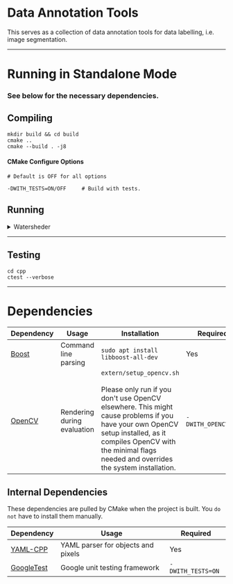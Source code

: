 # Data Annotation Tools

This serves as a collection of data annotation tools for data labelling, i.e. image segmentation.

***

# Running in Standalone Mode

### See below for the necessary dependencies.

## Compiling

```shell
mkdir build && cd build
cmake ..
cmake --build . -j8
```

#### CMake Configure Options

```shell
# Default is OFF for all options

-DWITH_TESTS=ON/OFF     # Build with tests.
```

## Running

<details>
<summary>Watersheder</summary>

The WaterSheder is an marker based image segmentation tool.

- [The OpenCV description](https://docs.opencv.org/master/d3/db4/tutorial_py_watershed.html)
- [A great overview over the origin](http://www.cmm.mines-paristech.fr/~beucher/wtshed.html)

```shell
./cpp/app/WaterSheder -h  # Prints the help message.
                          # See it for the required input data and further usage.
```

### Mouse Commands

| Key | Description |  
| ---------- | ----------- |
| `Left` | Draw markers. |

### Keyboard Commands

| Key | Description |  
| ---------- | ----------- |
|`b`| Quick zoom out of the image to see the full image. |
|`c`| Clear all markers in the current visible region. |
|`d`| Toggle delete mode. In delete mode left mouse button strokes remove marked pixels. |
|`n`| Quick zoom into the image to see the enlarged region around your mouse location. |
|`q`| Quit program (Without confirmation). |
|`r`| Toggle to render the watershed mask. |
|`s`| Save the watershed results as a YAML file specified by `-o/--output`. |
|`w`, `SPACE`| Run the watershed algorithm based on the current markers. |
|`0` … `9`  | Set stroke thickness of the left mouse button. |

[comment]: <> (|``|  |)

</details>

***

## Testing

```shell
cd cpp 
ctest --verbose
```

***

# Dependencies

| Dependency | Usage | Installation | Required | 
| ---------- | ----------- | ------------ | -------- |
| [Boost](https://www.boost.org/) | Command line parsing | `sudo apt install libboost-all-dev` | Yes |
| [OpenCV](https://docs.opencv.org/master/d7/d9f/tutorial_linux_install.html) | Rendering during evaluation | `extern/setup_opencv.sh` <br><br> Please only run if you don't use OpenCV elsewhere. This might cause problems if you have your own OpenCV setup installed, as it compiles OpenCV with the minimal flags needed and overrides the system installation. | `-DWITH_OPENCV=ON` |

## Internal Dependencies

These dependencies are pulled by CMake when the project is built. You `do not` have to install them manually.

| Dependency | Usage | Required | 
| ---------- | ----------- | -------- |
| [YAML-CPP](https://github.com/jbeder/yaml-cpp.git) | YAML parser for objects and pixels | Yes |
| [GoogleTest](https://github.com/google/googletest) | Google unit testing framework | `-DWITH_TESTS=ON` |
